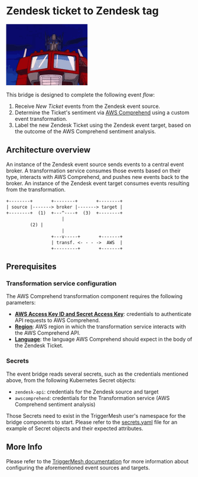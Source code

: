# Zendesk ticket to Zendesk tag

![Thumb up](./assets/thumb-up.gif)

This bridge is designed to complete the following event *flow*:

1. Receive _New Ticket_ events from the Zendesk event source.
1. Determine the Ticket's sentiment via [AWS Comprehend][aws-comprehend] using a custom event transformation.
1. Label the new Zendesk Ticket using the Zendesk event target, based on the outcome of the AWS Comprehend sentiment
   analysis.

## Architecture overview

An instance of the Zendesk event source sends events to a central event broker. A transformation service consumes those
events based on their type, interacts with AWS Comprehend, and pushes new events back to the broker. An instance of the
Zendesk event target consumes events resulting from the transformation.

```
+--------+       +--------+       +--------+
| source |-------> broker |-------> target |
+--------+  (1)  +---^----+  (3)  +--------+
                     |
		 (2) |
                     |
                 +---v-----+       +-------+
                 | transf. <- - - ->  AWS  |
                 +---------+       +-------+
```

## Prerequisites

### Transformation service configuration

The AWS Comprehend transformation component requires the following parameters:

* [**AWS Access Key ID and Secret Access Key**][aws-creds]: credentials to authenticate API requests to AWS Comprehend.
* [**Region**][aws-region]: AWS region in which the transformation service interacts with the AWS Comprehend API.
* [**Language**][comprehend-lang]: the language AWS Comprehend should expect in the body of the Zendesk Ticket.

### Secrets

The event bridge reads several secrets, such as the credentials mentioned above, from the following Kubernetes Secret
objects:

* `zendesk-api`: credentials for the Zendesk source and target
* `awscomprehend`: credentials for the Transformation service (AWS Comprehend sentiment analysis)

Those Secrets need to exist in the TriggerMesh user's namespace for the bridge components to start. Please refer to the
[secrets.yaml](./secrets.yaml) file for an example of Secret objects and their expected attributes.

## More Info

Please refer to the [TriggerMesh documentation][tm-doc] for more information about configuring the aforementioned event
sources and targets.

[aws-comprehend]: https://aws.amazon.com/comprehend/
[aws-creds]: https://docs.aws.amazon.com/general/latest/gr/aws-sec-cred-types.html#access-keys-and-secret-access-keys
[aws-region]: https://aws.amazon.com/about-aws/global-infrastructure/regional-product-services/
[comprehend-lang]: https://docs.aws.amazon.com/comprehend/latest/dg/supported-languages.html
[tm-doc]: https://docs.triggermesh.io/
